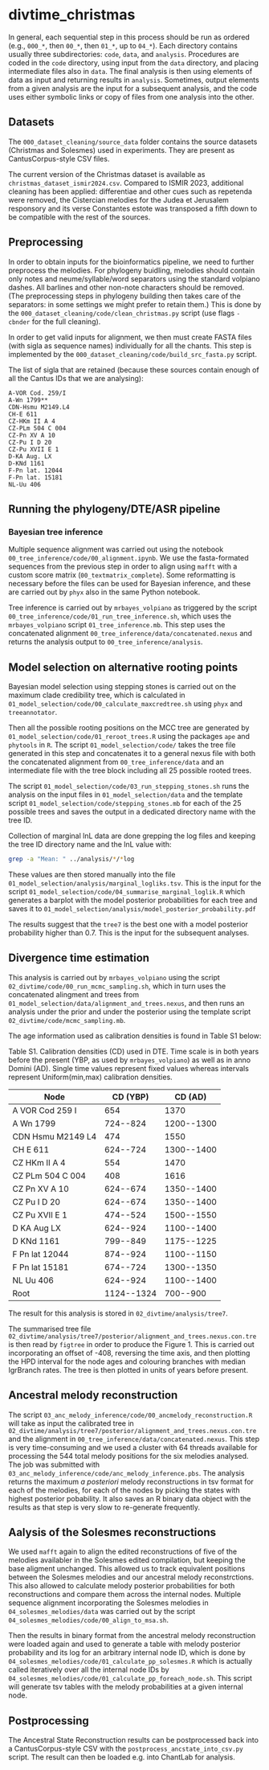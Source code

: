 # divtime_christmas

In general, each sequential step in this process should be run as ordered (e.g., `000_*`, then `00_*`, then `01_*`, up to `04_*`). Each directory contains usually three subdirectories: `code`, `data`, and `analysis`. Procedures are coded in the `code` directory, using input from the `data` directory, and placing intermediate files also in `data`. The final analysis is then using elements of data as input and returning results in `analysis`. Sometimes, output elements from a given analysis are the input for a subsequent analysis, and the code uses either symbolic links or copy of files from one analysis into the other.

## Datasets

The `000_dataset_cleaning/source_data` folder contains the source datasets (Christmas and Solesmes) used in experiments.
They are present as CantusCorpus-style CSV files.

The current version of the Christmas dataset is available as `christmas_dataset_ismir2024.csv`.
Compared to ISMIR 2023, additional cleaning has been applied: differentiae and other cues such
as repetenda were removed,  the Cistercian melodies for the Judea et Jerusalem responsory 
and its verse Constantes estote was transposed a fifth down to be compatible with the rest of the sources.

## Preprocessing

In order to obtain inputs for the bioinformatics pipeline, we need to further preprocess
the melodies. For phylogeny buidling, melodies should contain only notes and neume/syllable/word
separators using the standard volpiano dashes. All barlines and other non-note characters
should be removed. (The preprocessing steps in phylogeny building then takes care of the separators:
in some settings we might prefer to retain them.) This is done by the `000_dataset_cleaning/code/clean_christmas.py` script
(use flags `-cbnder` for the full cleaning).

In order to get valid inputs for alignment, we then must create FASTA files 
(with sigla as sequence names) individually for all
the chants. This step is implemented by the `000_dataset_cleaning/code/build_src_fasta.py` script.

The list of sigla that are retained (because these sources contain enough
of all the Cantus IDs that we are analysing):

```
A-VOR Cod. 259/I
A-Wn 1799**
CDN-Hsmu M2149.L4
CH-E 611
CZ-HKm II A 4
CZ-PLm 504 C 004
CZ-Pn XV A 10
CZ-Pu I D 20
CZ-Pu XVII E 1
D-KA Aug. LX
D-KNd 1161
F-Pn lat. 12044
F-Pn lat. 15181
NL-Uu 406
```

## Running the phylogeny/DTE/ASR pipeline

### Bayesian tree inference

Multiple sequence alignment was carried out using the notebook `00_tree_inference/code/00_alignment.ipynb`. We use the fasta-formated sequences from the previous step in order to align using `mafft` with a custom score matrix (`00_textmatrix_complete`). Some reformatting is necessary before the files can be used for Bayesian inference, and these are carried out by `phyx` also in the same Python notebook.

Tree inference is carried out by `mrbayes_volpiano` as triggered by the script `00_tree_inference/code/01_run_tree_inference.sh`, which uses the `mrbayes_volpiano` script `01_tree_inference.mb`. This step uses the concatenated alignment `00_tree_inference/data/concatenated.nexus` and returns the analysis output to `00_tree_inference/analysis`.

## Model selection on alternative rooting points

Bayesian model selection using stepping stones is carried out on the maximum clade credibility tree, which is calculated in `01_model_selection/code/00_calculate_maxcredtree.sh` using `phyx` and `treeannotator`.

Then all the possible rooting positions on the MCC tree are generated by `01_model_selection/code/01_reroot_trees.R` using the packages `ape` and `phytools` in `R`. The script `01_model_selection/code/` takes the tree file generated in this step and concatenates it to a general nexus file with both the concatenated alignment from `00_tree_inference/data` and an intermediate file with the tree block including all 25 possible rooted trees.

The script `01_model_selection/code/03_run_stepping_stones.sh` runs the analysis on the input files in `01_model_selection/data` and the template script `01_model_selection/code/stepping_stones.mb` for each of the 25 possible trees and saves the output in a dedicated directory name with the tree ID.

Collection of marginal lnL data are done grepping the log files and keeping the tree ID directory name and the lnL value with:

```bash
grep -a "Mean: " ../analysis/*/*log
```

These values are then stored manually into the file `01_model_selection/analysis/marginal_logliks.tsv`. This is the input for the script `01_model_selection/code/04_summarise_marginal_loglik.R` which generates a barplot with the model posterior probabilities for each tree and saves it to `01_model_selection/analysis/model_posterior_probability.pdf`

The results suggest that the `tree7` is the best one with a model posterior probability higher than 0.7. This is the input for the subsequent analyses.

## Divergence time estimation

This analysis is carried out by `mrbayes_volpiano` using the script `02_divtime/code/00_run_mcmc_sampling.sh`, which in turn uses the concatenated alingment and trees from `01_model_selection/data/alignment_and_trees.nexus`, and then runs an analysis under the prior and under the posterior using the template script `02_divtime/code/mcmc_sampling.mb`.

The age information used as calibration densities is found in Table S1 below:

Table S1. Calibration densities (CD) used in DTE. Time scale is in both years before the present (YBP, as used by `mrbayes_volpiano`) as well as in anno Domini (AD). Single time values represent fixed values whereas intervals represent Uniform(min,max) calibration densities.

| Node              | CD (YBP)   | CD (AD)    |
|-------------------|------------|------------|
| A VOR Cod 259 I   | 654        | 1370       |
| A Wn 1799         | 724--824   | 1200--1300 |
| CDN Hsmu M2149 L4 | 474        | 1550       |
| CH E 611          | 624--724   | 1300--1400 |
| CZ HKm II A 4     | 554        | 1470       |
| CZ PLm 504 C 004  | 408        | 1616       |
| CZ Pn XV A 10     | 624--674   | 1350--1400 |
| CZ Pu I D 20      | 624--674   | 1350--1400 |
| CZ Pu XVII E 1    | 474--524   | 1500--1550 |
| D KA Aug LX       | 624--924   | 1100--1400 |
| D KNd 1161        | 799--849   | 1175--1225 |
| F Pn lat 12044    | 874--924   | 1100--1150 |
| F Pn lat 15181    | 674--724   | 1300--1350 |
| NL Uu 406         | 624--924   | 1100--1400 |
| Root              | 1124--1324 | 700--900   |

The result for this analysis is stored in `02_divtime/analysis/tree7`.

The summarised tree file `02_divtime/analysis/tree7/posterior/alignment_and_trees.nexus.con.tre` is then read by `figtree` in order to produce the Figure 1. This is carried out incorporating an offset of -408, reversing the time axis, and then plotting the HPD interval for the node ages and colouring branches with median IgrBranch rates. The tree is then plotted in units of years before present.

## Ancestral melody reconstruction

The script `03_anc_melody_inference/code/00_ancmelody_reconstruction.R` will take as input the calibrated tree in `02_divtime/analysis/tree7/posterior/alignment_and_trees.nexus.con.tre` and the alignment in `00_tree_inference/data/concatenated.nexus`. This step is very time-consuming and we used a cluster with 64 threads available for processing the 544 total melody positions for the six melodies analysed. The job was submitted with `03_anc_melody_inference/code/anc_melody_inference.pbs`. The analysis returns the maximum _a posteriori_ melody reconstructions in tsv format for each of the melodies, for each of the nodes by picking the states with highest posterior pobability. It also saves an R binary data object with the results as that step is very slow to re-generate frequently.

## Aalysis of the Solesmes reconstructions

We used `mafft` again to align the edited reconstructions of five of the melodies availabler in the Solesmes edited compilation, but keeping the base aligment unchanged. This allowed us to track equivalent positions between the Solesmes melodies and our ancestral melody reconstrctions. This also allowed to calculate melody posterior probabilities for both reconstructions and compare them across the internal nodes. Multiple sequence alignment incorporating the Solesmes melodies in `04_solesmes_melodies/data` was carried out by the script `04_solesmes_melodies/code/00_align_to_msa.sh`.

Then the results in binary format from the ancestral melody reconstruction were loaded again and used to generate a table with melody posterior probability and its log for an arbitrary internal node ID, which is done by `04_solesmes_melodies/code/01_calculate_pp_solesmes.R` which is actually called iteratively over all the internal node IDs by `04_solesmes_melodies/code/01_calculate_pp_foreach_node.sh`. This script will generate tsv tables with the melody probabilities at a given internal node.

## Postprocessing

The Ancestral State Reconstruction results can be postprocessed back into a CantusCorpus-style
CSV with the `postprocess_ancstate_into_csv.py` script. The result can then be loaded e.g. into
ChantLab for analysis.
